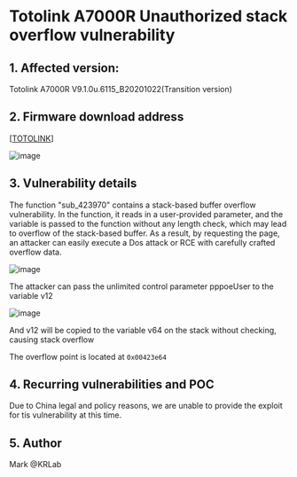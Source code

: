 # Totolink A7000R Unauthorized stack overflow vulnerability

## 1. Affected version:

Totolink A7000R V9.1.0u.6115_B20201022(Transition version)

## 2. Firmware download address

[[TOTOLINK](https://www.totolink.net/home/menu/detail/menu_listtpl/download/id/171/ids/36.html)]

![image](https://user-images.githubusercontent.com/73413552/221508389-e59a233e-a4fb-4a77-9e58-62f8b0d1df0d.png)

## 3. Vulnerability details

The function "sub_423970" contains a stack-based buffer overflow vulnerability. In the function, it reads in a user-provided parameter, and the variable is passed to the function without any length check, which may lead to overflow of the stack-based buffer. As a result, by requesting the page, an attacker can easily execute a Dos attack or RCE with carefully crafted overflow data.



![image](https://user-images.githubusercontent.com/73413552/221508422-f543d079-3b94-4f05-afab-24ad7df2ad44.png)

The attacker can pass the unlimited control parameter pppoeUser to the variable v12

![image](https://user-images.githubusercontent.com/73413552/221508441-3f1e2a85-4466-4c9d-8f8a-0eac91babe51.png)

And v12 will be copied to the variable v64 on the stack without checking, causing stack overflow

The overflow point is located at `0x00423e64`

## 4. Recurring vulnerabilities and POC

Due to China legal and policy reasons, we are unable to provide the exploit for tis vulnerability at this time.

## 5. Author

Mark @KRLab
